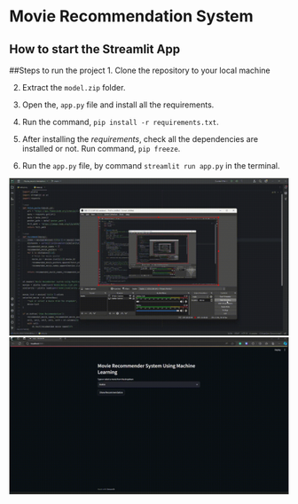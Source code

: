 <h1>Movie Recommendation System</h1>
<h2>How to start the Streamlit App</h2>
##Steps to run the project
1. Clone the repository to your local machine

2. Extract the `model.zip` folder.

3. Open the, `app.py` file and install all the requirements.

4. Run the command, `pip install -r requirements.txt`.

5. After installing the *requirements*, check all the dependencies are installed or not. Run command, `pip freeze`.

6. Run the `app.py` file, by command `streamlit run app.py` in the terminal.
<div align="center">
    <img src="Vids/1.gif" width="800px">
    <img src="Vids/2.gif" width="800px">
</div>

